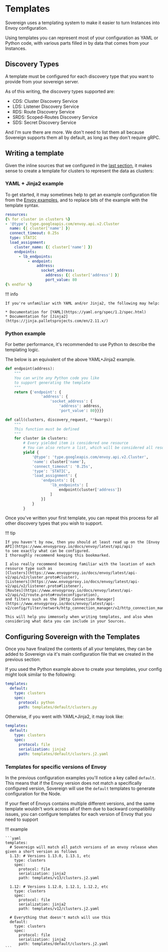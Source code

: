 # Templates

Sovereign uses a templating system to make it easier to turn Instances into Envoy configuration.

Using templates you can represent most of your configuration as YAML or Python code, with various parts filled in
by data that comes from your Instances.

## Discovery Types

A template must be configured for each discovery type that you want to provide from your sovereign server.

As of this writing, the discovery types supported are:

* CDS: Cluster Discovery Service
* LDS: Listener Discovery Service
* RDS: Route Discovery Service
* SRDS: Scoped-Routes Discovery Service
* SDS: Secret Discovery Service

And I'm sure there are more. We don't need to list them all because Sovereign supports them all by default, as long as they don't require gRPC.

## Writing a template

Given the inline sources that we configured in the [last section](/tutorial/sources/), it makes sense to create a template for clusters to represent the data as clusters:

### YAML + Jinja2 example

To get started, it may sometimes help to get an example configuration file from the [Envoy examples](https://github.com/envoyproxy/envoy/tree/master/examples),
and to replace bits of the example with the template syntax.

```yaml
resources:
{% for cluster in clusters %}
- '@type': type.googleapis.com/envoy.api.v2.Cluster
  name: {{ cluster['name'] }}
  connect_timeout: 0.25s
  type: STATIC
  load_assignment:
    cluster_name: {{ cluster['name'] }}
    endpoints:
      - lb_endpoints:
          - endpoint:
              address:
                socket_address:
                  address: {{ cluster['address'] }}
                  port_value: 80
{% endfor %}
```

!!! info

    If you're unfamiliar with YAML and/or Jinja2, the following may help:

    * Documentation for [YAML](https://yaml.org/spec/1.2/spec.html)
    * Documentation for [Jinja2](https://jinja.palletsprojects.com/en/2.11.x/)

### Python example

For better performance, it's recommended to use Python to describe the templating logic.

The below is an equivalent of the above YAML+Jinja2 example.

```python
def endpoint(address):
    """
    You can write any Python code you like
    to support generating the template
    """
    return {'endpoint': {
                'address': {
                    'socket_address': {
                        'address': address,
                        'port_value': 80}}}}

def call(clusters, discovery_request, **kwargs):
    """
    This function must be defined
    """
    for cluster in clusters:
        # Every yielded item is considered one resource
        # You can also return a list, which will be considered all resources.
        yield {
            '@type': 'type.googleapis.com/envoy.api.v2.Cluster',
            'name': cluster['name'],
            'connect_timeout': '0.25s',
            'type': 'STATIC',
            'load_assignment': {
                'endpoints': [{
                    'lb_endpoints': [
                        endpoint(cluster['address'])
                    ]
                }]
            }
        }
```

Once you've written your first template, you can repeat this process for all other discovery types that you wish to support.

!!! tip

    If you haven't by now, then you should at least read up on the [Envoy API](https://www.envoyproxy.io/docs/envoy/latest/api/api)
    to see exactly what can be configured.  
    I thoroughly recommend keeping this bookmarked.
    
    I also really recommend becoming familiar with the location of each resource type such as 
    [Clusters](https://www.envoyproxy.io/docs/envoy/latest/api-v2/api/v2/cluster.proto#cluster),
    [Listeners](https://www.envoyproxy.io/docs/envoy/latest/api-v2/api/v2/listener.proto#listener),
    [Routes](https://www.envoyproxy.io/docs/envoy/latest/api-v2/api/v2/route.proto#routeconfiguration),
    and filters such as the [Http Connection Manager](https://www.envoyproxy.io/docs/envoy/latest/api-v2/config/filter/network/http_connection_manager/v2/http_connection_manager.proto).

    This will help you immensely when writing templates, and also when considering what data you can include in your Sources.

## Configuring Sovereign with the Templates

Once you have finalized the contents of all your templates, they can be added to Sovereign via it's main configuration file that we created in the previous section:

If you used the Python example above to create your templates, your config might look similar to the following:
```yaml
templates:
  default:
    type: clusters
    spec:
      protocol: python
      path: templates/default/clusters.py
```

Otherwise, if you went with YAML+Jinja2, it may look like:

```yaml
templates:
  default:
    type: clusters
    spec: 
      protocol: file
      serialization: jinja2
      path: templates/default/clusters.j2.yaml
```

### Templates for specific versions of Envoy

In the previous configuration examples you'll notice a key called `default`.  
This means that if the Envoy version does not match a specifically configured version, Sovereign will 
use the `default` templates to generate configuration for the Node.

If your fleet of Envoys contains multiple different versions, and the same template wouldn't work across all of them
due to backward compatibility issues, you can configure templates for each version of Envoy that you need to support

!!! example

    ```yaml
    templates:
      # Sovereign will match all patch versions of an envoy release when given a short version as follows
      1.13: # Versions 1.13.0, 1.13.1, etc
        type: clusters
        spec: 
          protocol: file
          serialization: jinja2
          path: templates/v13/clusters.j2.yaml
      
      1.12: # Versions 1.12.0, 1.12.1, 1.12.2, etc
        type: clusters
        spec:
          protocol: file
          serialization: jinja2
          path: templates/v12/clusters.j2.yaml
      
      # Everything that doesn't match will use this
      default:
        type: clusters
        spec:
          protocol: file
          serialization: jinja2
          path: templates/default/clusters.j2.yaml
    ```
